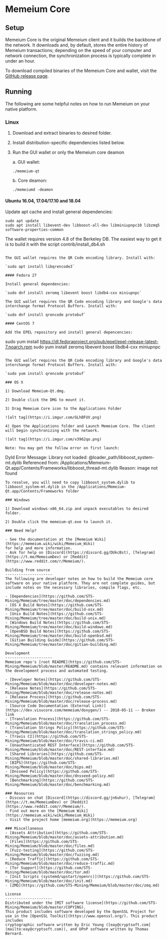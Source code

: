 Memeium Core
==============

Setup
---------------------
Memeium Core is the original Memeium client and it builds the backbone of the network. It downloads and, by default, stores the entire history of Memeium transactions; depending on the speed of your computer and network connection, the synchronization process is typically complete in under an hour.

To download compiled binaries of the Memeium Core and wallet, visit the [GitHub release page](https://github.com/STS-Mining/Memeium/releases).

Running
---------------------
The following are some helpful notes on how to run Memeium on your native platform.

### Linux

1) Download and extract binaries to desired folder.

2) Install distribution-specific dependencies listed below.

3) Run the GUI wallet or only the Memeium core deamon

   a. GUI wallet:

   `./memeium-qt`

   b. Core deamon:

   `./memeiumd -deamon`

#### Ubuntu 16.04, 17.04/17.10 and 18.04

Update apt cache and install general dependencies:

```
sudo apt update
sudo apt install libevent-dev libboost-all-dev libminiupnpc10 libzmq5 software-properties-common
```

The wallet requires version 4.8 of the Berkeley DB. The easiest way to get it is to build it with the script contrib/install_db4.sh


```

The GUI wallet requires the QR Code encoding library. Install with:

`sudo apt install libqrencode3`

#### Fedora 27

Install general dependencies:

`sudo dnf install zeromq libevent boost libdb4-cxx miniupnpc`

The GUI wallet requires the QR Code encoding library and Google's data interchange format Protocol Buffers. Install with:

`sudo dnf install qrencode protobuf`

#### CentOS 7

Add the EPEL repository and install general depencencies:

```
sudo yum install https://dl.fedoraproject.org/pub/epel/epel-release-latest-7.noarch.rpm
sudo yum install zeromq libevent boost libdb4-cxx miniupnpc
```

The GUI wallet requires the QR Code encoding library and Google's data interchange format Protocol Buffers. Install with:

`sudo yum install qrencode protobuf`

### OS X

1) Download Memeium-Qt.dmg.

2) Double click the DMG to mount it.

3) Drag Memeium Core icon to the Applications Folder

![alt tag](https://i.imgur.com/GLhBFUV.png)

4) Open the Applications folder and Launch Memeium Core. The client will begin synchronizing with the network.

![alt tag](https://i.imgur.com/v3962qo.png)

Note: You may get the follow error on first launch:
```
Dyld Error Message:
  Library not loaded: @loader_path/libboost_system-mt.dylib
  Referenced from: /Applications/Memeium-Qt.app/Contents/Frameworks/libboost_thread-mt.dylib
  Reason: image not found
```
To resolve, you will need to copy libboost_system.dylib to libboost_system-mt.dylib in the /Applications/Memeium-Qt.app/Contents/Frameworks folder

### Windows

1) Download windows-x86_64.zip and unpack executables to desired folder.

2) Double click the memeium-qt.exe to launch it.

### Need Help?

- See the documentation at the [Memeium Wiki](https://memeium.wiki/wiki/Memeium_Wiki)
for help and more information.
- Ask for help on [Discord](https://discord.gg/DUkcBst), [Telegram](https://t.me/MemeiumDev) or [Reddit](https://www.reddit.com/r/Memeium/).

Building from source
---------------------
The following are developer notes on how to build the Memeium core software on your native platform. They are not complete guides, but include notes on the necessary libraries, compile flags, etc.

- [Dependencies](https://github.com/STS-Mining/Memeium/tree/master/doc/dependencies.md)
- [OS X Build Notes](https://github.com/STS-Mining/Memeium/tree/master/doc/build-osx.md)
- [Unix Build Notes](https://github.com/STS-Mining/Memeium/tree/master/doc/build-unix.md)
- [Windows Build Notes](https://github.com/STS-Mining/Memeium/tree/master/doc/build-windows.md)
- [OpenBSD Build Notes](https://github.com/STS-Mining/Memeium/tree/master/doc/build-openbsd.md)
- [Gitian Building Guide](https://github.com/STS-Mining/Memeium/tree/master/doc/gitian-building.md)

Development
---------------------
Memeium repo's [root README](https://github.com/STS-Mining/Memeium/blob/master/README.md) contains relevant information on the development process and automated testing.

- [Developer Notes](https://github.com/STS-Mining/Memeium/blob/master/doc/developer-notes.md)
- [Release Notes](https://github.com/STS-Mining/Memeium/blob/master/doc/release-notes.md)
- [Release Process](https://github.com/STS-Mining/Memeium/blob/master/doc/release-process.md)
- [Source Code Documentation (External Link)](https://dev.visucore.com/memeium/doxygen/) -- 2018-05-11 -- Broken link
- [Translation Process](https://github.com/STS-Mining/Memeium/blob/master/doc/translation_process.md)
- [Translation Strings Policy](https://github.com/STS-Mining/Memeium/blob/master/doc/translation_strings_policy.md)
- [Travis CI](https://github.com/STS-Mining/Memeium/blob/master/doc/travis-ci.md)
- [Unauthenticated REST Interface](https://github.com/STS-Mining/Memeium/blob/master/doc/REST-interface.md)
- [Shared Libraries](https://github.com/STS-Mining/Memeium/blob/master/doc/shared-libraries.md)
- [BIPS](https://github.com/STS-Mining/Memeium/blob/master/doc/bips.md)
- [Dnsseed Policy](https://github.com/STS-Mining/Memeium/blob/master/doc/dnsseed-policy.md)
- [Benchmarking](https://github.com/STS-Mining/Memeium/blob/master/doc/benchmarking.md)

### Resources
- Discuss on chat [Discord](https://discord.gg/jn6uhur), [Telegram](https://t.me/MemeiumDev) or [Reddit](https://www.reddit.com/r/Memeium/).
- Find out more on the [Memeium Wiki](https://memeium.wiki/wiki/Memeium_Wiki)
- Visit the project home [memeium.org](https://memeium.org)

### Miscellaneous
- [Assets Attribution](https://github.com/STS-Mining/Memeium/blob/master/doc/assets-attribution.md)
- [Files](https://github.com/STS-Mining/Memeium/blob/master/doc/files.md)
- [Fuzz-testing](https://github.com/STS-Mining/Memeium/blob/master/doc/fuzzing.md)
- [Reduce Traffic](https://github.com/STS-Mining/Memeium/blob/master/doc/reduce-traffic.md)
- [Tor Support](https://github.com/STS-Mining/Memeium/blob/master/doc/tor.md)
- [Init Scripts (systemd/upstart/openrc)](https://github.com/STS-Mining/Memeium/blob/master/doc/init.md)
- [ZMQ](https://github.com/STS-Mining/Memeium/blob/master/doc/zmq.md)

License
---------------------
Distributed under the [MIT software license](https://github.com/STS-Mining/Memeium/blob/master/COPYING).
This product includes software developed by the OpenSSL Project for use in the [OpenSSL Toolkit](https://www.openssl.org/). This product includes
cryptographic software written by Eric Young ([eay@cryptsoft.com](mailto:eay@cryptsoft.com)), and UPnP software written by Thomas Bernard.
